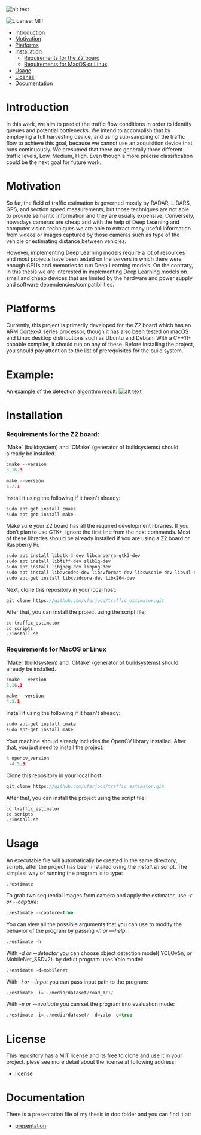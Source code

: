 ![alt text](https://github.com/vfarjood/traffic_estimator/blob/main/doc/Architecture.jpeg?raw=true)

![License: MIT](https://img.shields.io/badge/License-MIT-blue.svg)

- [Introduction](#introduction)
- [Motivation](#motivation)
- [Platforms](#platforms)
- [Installation](#installation)
  - [Requirements for the Z2 board](#requirements-for-the-z2-board)
  - [Requirements for MacOS or Linux](#requirements-for-macos-or-linux)
- [Usage](#usage)
- [License](#license)
- [Documentation](#documentation)

# Introduction

In this work, we aim to predict the traffic flow conditions in order to identify queues and potential bottlenecks. We intend to accomplish that by employing a full harvesting device, and using sub-sampling of the traffic flow to achieve this goal, because we cannot use an acquisition device that runs continuously. We presumed that there are generally three different traffic levels, Low, Medium, High. Even though a more precise classification could be the next goal for future work.

# Motivation

So far, the field of traffic estimation is governed mostly by RADAR, LIDARS, GPS, and section speed measurements, but those techniques are not able to provide semantic information and they are usually expensive. Conversely, nowadays cameras are cheap and with the help of Deep Learning and computer vision techniques we are able to extract many useful information from videos or images captured by those cameras such as type of the vehicle or estimating distance between vehicles.

However, implementing Deep Learning models require a lot of resources and most projects have been tested on the servers in which there were enough GPUs and memories to run Deep Learning models. On the contrary, in this thesis we are interested in implementing Deep Learning models on small and cheap devices that are limited by the hardware and power supply and software dependencies/compatibilities.


# Platforms
Currently, this project is primarily developed for the Z2 board which has an ARM Cortex-A series processor, though it has also been tested on macOS and Linux desktop distributions such as Ubuntu and Debian. With a C++11-capable compiler, it should run on any of these. 
Before installing the project, you should pay attention to the list of prerequisites for the build system.


# Example:
An example of the detection algorithm result:
![alt text](https://github.com/vfarjood/traffic_estimator/blob/main/result/img1.jpg?raw=true)

# Installation

### Requirements for the Z2 board:
'Make' (buildsystem) and 'CMake' (generator of buildsystems) should already be installed.
```cpp
cmake --version
3.16.3
```
```cpp
make --version
4.2.1
```
Install it using the following if it hasn't already:
```cpp
sudo apt-get install cmake
sudo apt-get install make
```

Make sure your Z2 board has all the required development libraries. If you don’t plan to use GTK+, ignore the first line from the next commands. Most of these libraries should be already installed if you are using a Z2 board or Raspberry Pi:
```cpp
sudo apt install libgtk-3-dev libcanberra-gtk3-dev
sudo apt install libtiff-dev zlib1g-dev
sudo apt install libjpeg-dev libpng-dev
sudo apt install libavcodec-dev libavformat-dev libswscale-dev libv4l-dev
sudo apt-get install libxvidcore-dev libx264-dev
```
Next, clone this repository in your local host:
```cpp
git clone https://github.com/vfarjood/traffic_estimator.git
```
After that, you can install the project using the script file:
```cpp
cd traffic_estimator
cd scripts
./install.sh
```
### Requirements for MacOS or Linux

'Make' (buildsystem) and 'CMake' (generator of buildsystems) should already be installed.
```cpp
cmake --version
3.16.3
```
```cpp
make --version
4.2.1
```
Install it using the following if it hasn't already:
```cpp
sudo apt-get install cmake
sudo apt-get install make
```

Your machine should already includes the OpenCV library installed. After that, you just need to install the project:
```cpp
% opencv_version
 -4.5.5
```
Clone this repository in your local host:
```cpp
git clone https://github.com/vfarjood/traffic_estimator.git
```
After that, you can install the project using the script file:
```cpp
cd traffic_estimator
cd scripts
./install.sh
```

# Usage

An executable file will automatically be created in the same directory, scripts, after the project has been installed using the *install.sh* script. The simplest way of running the program is to type:
```cpp
./estimate
```
To grab two sequential images from camera and apply the estimator, use *-r or --capture*:
```cpp
./estimate --capture=true
```

You can view all the possible arguments that you can use to modify the behavior of the program by passing *-h or —help*:
```cpp
./estimate -h
```

With *-d or --detector* you can choose object detection model( YOLOv5n, or MobileNet_SSDv2). by defult program uses Yolo model:
```cpp
./estimate -d=mobilenet
```
With *-i or --input* you can pass input path to the program:
```cpp
./estimate -i=../media/dataset/road_1/1/
```
With *-e or --evaluate* you can set the program into evaluation mode:
```cpp
./estimate -i=../media/dataset/ -d=yolo -e=true
```

# License
This repository has a MIT license and its free to clone and use it in your project.
plese see more detail about the license at following address:
- [license](https://github.com/vfarjood/traffic_estimator/blob/main/LICENSE.md)

# Documentation
There is a presentation file of my thesis in doc folder and you can find it at:
- [presentation](https://github.com/vfarjood/traffic_estimator/tree/main/doc/presentation.pdf)
